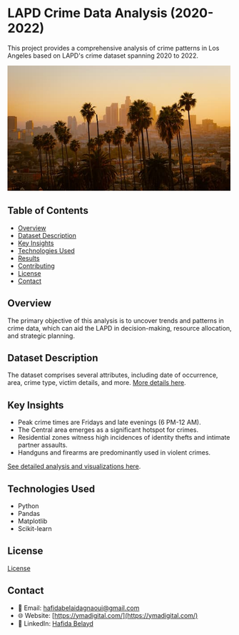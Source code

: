 # LAPD Crime Data Analysis (2020-2022)

This project provides a comprehensive analysis of crime patterns in Los Angeles based on LAPD's crime dataset spanning 2020 to 2022.

![Image](https://github.com/hafidaso/Competition-Analyzing-Crimes-in-LA/blob/main/la_skyline.jpg)

## Table of Contents
- [Overview](#overview)
- [Dataset Description](#dataset-description)
- [Key Insights](#key-insights)
- [Technologies Used](#technologies-used)
- [Results](#results)
- [Contributing](#contributing)
- [License](#license)
- [Contact](#contact)

## Overview
The primary objective of this analysis is to uncover trends and patterns in crime data, which can aid the LAPD in decision-making, resource allocation, and strategic planning.

## Dataset Description
The dataset comprises several attributes, including date of occurrence, area, crime type, victim details, and more. [More details here](https://github.com/hafidaso/Competition-Analyzing-Crimes-in-LA/blob/main/data.zip).

## Key Insights
- Peak crime times are Fridays and late evenings (6 PM-12 AM).
- The Central area emerges as a significant hotspot for crimes.
- Residential zones witness high incidences of identity thefts and intimate partner assaults.
- Handguns and firearms are predominantly used in violent crimes.

[See detailed analysis and visualizations here](https://github.com/hafidaso/Competition-Analyzing-Crimes-in-LA/blob/main/Competition%20-%20Analyzing%20Crimes%20in%20LA.ipynb).

## Technologies Used
- Python
- Pandas
- Matplotlib
- Scikit-learn

## License
[License](https://github.com/hafidaso/Competition-Analyzing-Crimes-in-LA/blob/main/LICENSE)

## Contact
- 📧 Email: [hafidabelaidagnaoui@gmail.com](mailto:hafidabelaidagnaoui@gmail.com)
- 🌐 Website: [https://ymadigital.com/](https://ymadigital.com/)
- 🔗 LinkedIn: [Hafida Belayd](https://www.linkedin.com/in/hafida-belayd/)
